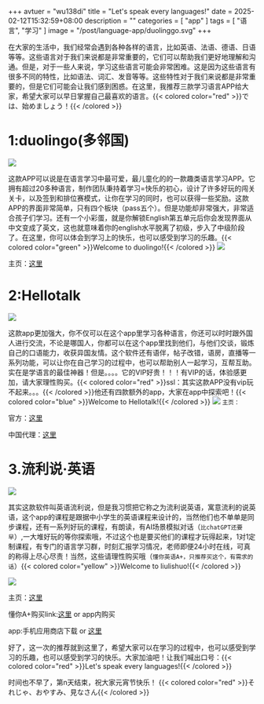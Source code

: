 +++
avtuer = "wu138di"
title = "Let's speak every languages!"
date = 2025-02-12T15:32:59+08:00
description = ""
categories = [
    "app"
]
tags = [
    "语言",
    "学习"
]
image = "/post/language-app/duolinggo.svg" 
+++


在大家的生活中，我们经常会遇到各种各样的语言，比如英语、法语、德语、日语等等。这些语言对于我们来说都是非常重要的，它们可以帮助我们更好地理解和沟通。但是，对于一些人来说，学习这些语言可能会非常困难。这是因为这些语言有很多不同的特性，比如语法、词汇、发音等等。这些特性对于我们来说都是非常重要的，但是它们可能会让我们感到困惑。在这里，我推荐三款学习语言APP给大家，希望大家可以早日掌握自己最喜欢的语言。{{< colored color="red" >}}では、始めましょう！{{< /colored >}}

# 1:duolingo(多邻国)

 ![](/post/language-app/d1.svg)

这款APP可以说是在语言学习中最可爱，最儿童化的的一款趣类语言学习APP。它拥有超过20多种语言，制作团队秉持着学习=快乐的初心，设计了许多好玩的闯关关卡，以及签到和排位赛模式，让你在学习的同时，也可以获得一些奖励。这款APP的界面非常简单，只有四个板块（pass五个）。但是功能却非常强大，非常适合孩子们学习。还有一个小彩蛋，就是你解锁English第五单元后你会发现界面从中文变成了英文，这也就意味着你的english水平脱离了初级，步入了中级阶段了。在这里，你可以体会到学习上的快乐，也可以感受到学习的乐趣。{{< colored color="green" >}}Welcome to duolingo!{{< /colored >}}
![](/post/language-app/w1.png)

主页：[这里](https://www.duolingo.cn)

# 2:Hellotalk

![](/post/language-app/hellotalk.png)

这款app更加强大，你不仅可以在这个app里学习各种语言，你还可以时时跟外国人进行交流，不论是哪国人，你都可以在这个app里找到他们，与他们交谈，锻炼自己的口语能力，收获异国友情。这个软件还有语伴，帖子改错，语房，直播等一系列功能，可以让你在自己学习的过程中，也可以帮助别人一起学习，互帮互助。实在是学语言的最佳神器！但是。。。。它的VIP好贵！！！有VIP的话，体验感更加，请大家理性购买。{{< colored color="red" >}}ssl：其实这款APP没有vip玩不起来。。。{{< /colored >}}他还有四款额外的app，大家在app中探索吧！{{< colored color="blue" >}}Welcome to Hellotalk!{{< /colored >}}
![](/post/language-app/w2.png)
```主页：```

官方：[这里](https://www.hellotalk.com/)

中国代理：[这里](https://www.hellotalk.com/zh-hans)

# 3.流利说·英语

![](/post/language-app/english.png)

其实这款软件叫英语流利说，但是我习惯把它称之为流利说英语，寓意流利的说英语，这个app的课程是跟据中小学生的英语课程来设计的，当然他们也不单单是同步课程，还有一系列好玩的课程，有朗读，有AI场景模拟对话（```比chatGPT还要早```）,一大堆好玩的等你探索哦，不过这个也是要买他们的课程才玩得起来，1对1定制课程，有专门的语言学习群，时刻汇报学习情况，老师即便24小时在线，可真的称得上尽心尽责！当然，这些请理性购买哦（```懂你英语A+，只推荐买这个，有需求的话```）{{< colored color="yellow" >}}Welcome to liulishuo!{{< /colored >}}

![](/post/language-app/w3.png)

主页：[这里](https://www.liulishuo.com/)

懂你A+购买link:[这里](https://www.liulishuo.com/dongni.html) or app内购买

app:手机应用商店下载 or [这里](https://sj.qq.com/appdetail/com.liulishuo.engzo)

好了，这一次的推荐就到这里了，希望大家可以在学习的过程中，也可以感受到学习的乐趣，也可以感受到学习的快乐。大家加油吧！让我们喊出口号：{{< colored color="red" >}}Let's speak every languages!{{< /colored >}}

时间也不早了，第n天结束，祝大家元宵节快乐！
{{< colored color="red" >}}それじゃ、おやすみ、見なさん{{< /colored >}}